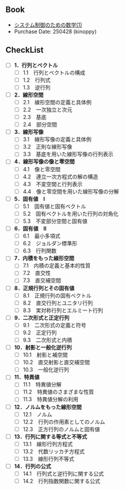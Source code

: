 ## Book
- [システム制御のための数学(1)](https://www.coronasha.co.jp/np/isbn/9784339033076/)
- Purchase Date: 250428 (kinoppy)

## CheckList
- [ ] **1．行列とベクトル**
  - [ ] 1.1　行列とベクトルの構成
  - [ ] 1.2　行列式
  - [ ] 1.3　逆行列
- [ ] **2．線形空間**
  - [ ] 2.1　線形空間の定義と具体例
  - [ ] 2.2　一次独立と次元
  - [ ] 2.3　基底
  - [ ] 2.4　部分空間
- [ ] **3．線形写像**
  - [ ] 3.1　線形写像の定義と具体例
  - [ ] 3.2　正則な線形写像
  - [ ] 3.3　基底を用いた線形写像の行列表示
- [ ] **4．線形写像の像と零空間**
  - [ ] 4.1　像と零空間
  - [ ] 4.2　連立一次方程式の解の構造
  - [ ] 4.3　不変空間と行列表示
  - [ ] 4.4　像と零空間を用いた線形写像の分解
- [ ] **5．固有値　I**
  - [ ] 5.1　固有値と固有ベクトル
  - [ ] 5.2　固有ベクトルを用いた行列の対角化
  - [ ] 5.3　不変部分空間と固有値
- [ ] **6．固有値　II**
  - [ ] 6.1　最小多項式
  - [ ] 6.2　ジョルダン標準形
  - [ ] 6.3　行列関数
- [ ] **7．内積をもった線形空間**
  - [ ] 7.1　内積の定義と基本的性質
  - [ ] 7.2　直交性
  - [ ] 7.3　直交補空間
- [ ] **8．正規行列とその固有値**
  - [ ] 8.1　正規行列の固有ベクトル
  - [ ] 8.2　直交行列とユニタリ行列
  - [ ] 8.3　実対称行列とエルミート行列
- [ ] **9．二次形式と正定行列**
  - [ ] 9.1　二次形式の定義と符号
  - [ ] 9.2　正定行列
  - [ ] 9.3　二次形式と内積
- [ ] **10．射影と一般化逆行列**
  - [ ] 10.1　射影と補空間
  - [ ] 10.2　直交射影と直交補空間
  - [ ] 10.3　一般化逆行列
- [ ] **11．特異値**
  - [ ] 11.1　特異値分解
  - [ ] 11.2　特異値のさまざまな性質
  - [ ] 11.3　特異値分解の利用
- [ ] **12．ノルムをもった線形空間**
  - [ ] 12.1　ノルム
  - [ ] 12.2　行列の作用素としてのノルム
  - [ ] 12.3　正方行列のノルムと固有値
- [ ] **13．行列に関する等式と不等式**
  - [ ] 13.1　線形行列方程式
  - [ ] 13.2　代数リッカチ方程式
  - [ ] 13.3　線形行列不等式
- [ ] **14．行列の公式**
  - [ ] 14.1　行列式と逆行列に関する公式
  - [ ] 14.2　行列指数関数に関する公式